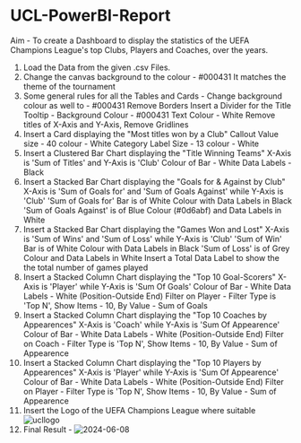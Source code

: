 # UCL-PowerBI-Report
Aim - To create a Dashboard to display the statistics of the UEFA Champions League's top Clubs, Players and Coaches, over the years.

1) Load the Data from the given .csv Files.
2) Change the canvas background to the colour - #000431
   It matches the theme of the tournament
3) Some general rules for all the Tables and Cards -
   Change background colour as well to - #000431
   Remove Borders
   Insert a Divider for the Title
   Tooltip -
   Background Colour - #000431
   Text Colour - White
   Remove titles of X-Axis and Y-Axis, Remove Gridlines
4) Insert a Card displaying the "Most titles won by a Club"
   Callout Value
   size - 40
   colour - White
   Category Label
   Size - 13
   colour - White
5) Insert a Clustered Bar Chart displaying the "Title Winning Teams"
   X-Axis is 'Sum of Titles' and Y-Axis is 'Club'
   Colour of Bar - White
   Data Labels - Black
6) Insert a Stacked Bar Chart displaying the "Goals for & Against by Club"
   X-Axis is 'Sum of Goals for' and 'Sum of Goals Against' while Y-Axis is 'Club'
   'Sum of Goals for' Bar is of White Colour with Data Labels in Black
   'Sum of Goals Against' is of Blue Colour (#0d6abf) and Data Labels in White
7) Insert a Stacked Bar Chart displaying the "Games Won and Lost"
   X-Axis is 'Sum of Wins' and 'Sum of Loss' while Y-Axis is 'Club'
   'Sum of Win' Bar is of White Colour with Data Labels in Black
   'Sum of Loss' is of Grey Colour and Data Labels in White
   Insert a Total Data Label to show the the total number of games played
8) Insert a Stacked Column Chart displaying the "Top 10 Goal-Scorers"
   X-Axis is 'Player' while Y-Axis is 'Sum Of Goals'
   Colour of Bar - White
   Data Labels - White (Position-Outside End)
   Filter on Player - Filter Type is 'Top N', Show Items - 10, By Value - Sum of Goals
9) Insert a Stacked Column Chart displaying the "Top 10 Coaches by Appearences"
   X-Axis is 'Coach' while Y-Axis is 'Sum Of Appearence'
   Colour of Bar - White
   Data Labels - White (Position-Outside End)
   Filter on Coach - Filter Type is 'Top N', Show Items - 10, By Value - Sum of Appearence
10) Insert a Stacked Column Chart displaying the "Top 10 Players by Appearences"
   X-Axis is 'Player' while Y-Axis is 'Sum Of Appearence'
   Colour of Bar - White
   Data Labels - White (Position-Outside End)
   Filter on Player - Filter Type is 'Top N', Show Items - 10, By Value - Sum of Appearence
11) Insert the Logo of the UEFA Champions League where suitable
    ![ucllogo](https://github.com/viskypapi/UCL-PowerBI-Report/assets/164670302/5797dd62-a1e2-44e2-b399-c2e64b762a6b)
12) Final Result -
    ![2024-06-08](https://github.com/viskypapi/UCL-PowerBI-Report/assets/164670302/3a36a914-38fa-4c62-b52c-35a3de426439)


   
   
   
